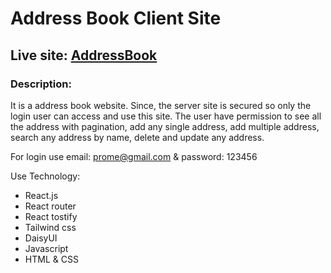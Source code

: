 # Address Book Client Site

## Live site: [AddressBook](https://address-book-client.netlify.app/)

### Description:
It is a address book website.  Since, the server site is secured so only the login user can access and use this site. The user have permission to see all the address with pagination, add any single address, add multiple address, search any address by name, delete and update any address.

For login use email: prome@gmail.com & password: 123456

Use Technology:
* React.js
* React router
* React tostify
* Tailwind css
* DaisyUI
* Javascript
* HTML & CSS
